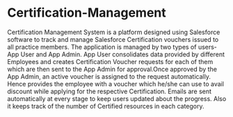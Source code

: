# Certification-Management
 Certification Management System is a platform designed using Salesforce software to track and manage Salesforce Certification vouchers
 issued to all practice members.
 The application is managed by two types of users-App User and App Admin. 
 App User consolidates data provided by different Employees and creates Certification Voucher requests for each of them which are then 
 sent to the App Admin for approval.Once approved by the App Admin, an active voucher is assigned to the request automatically. 
 Hence provides the employee with a voucher which he/she can use to avail discount while applying for the respective Certification. 
 Emails are sent automatically at every stage to keep users updated about the progress. 
 Also it keeps track of the number of Certified resources in each category.

